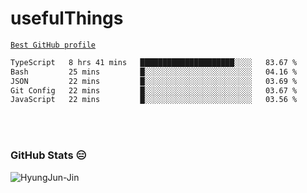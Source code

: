 # usefulThings


[`Best GitHub profile`](https://github.com/abhisheknaiidu/awesome-github-profile-readme)


<!--START_SECTION:waka-->
```txt
TypeScript   8 hrs 41 mins   █████████████████████░░░░   83.67 %
Bash         25 mins         █░░░░░░░░░░░░░░░░░░░░░░░░   04.16 %
JSON         22 mins         █░░░░░░░░░░░░░░░░░░░░░░░░   03.69 %
Git Config   22 mins         █░░░░░░░░░░░░░░░░░░░░░░░░   03.67 %
JavaScript   22 mins         █░░░░░░░░░░░░░░░░░░░░░░░░   03.56 %
```
<!--END_SECTION:waka-->



<br/>
<br/>

### GitHub Stats 😑
<p align="left"> <img src="https://github-readme-stats.vercel.app/api?username=hyungjun-jin&show_icons=true&theme=gotham" alt="HyungJun-Jin" />
